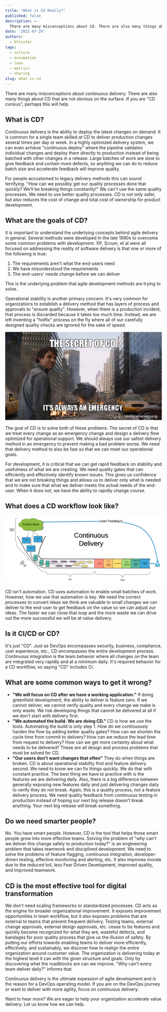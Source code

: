 ```yaml
---
title: "What is CD Really?"
published: false
description: >-
  There are many misconceptions about CD. There are also many things about CD that are not obvious on the surface. If you are "CD curious", perhaps this will help.
date: '2021-07-29'
authors:
  - bfinster
tags:
  - culture
  - automation
  - lean
  - metrics
  - sharing
slug: what-is-cd
---
```


There are many misconceptions about continuous delivery. There are also many things about CD that are not obvious on the
surface. If you are "CD curious", perhaps this will help.

## What is CD?
 
Continuous delivery is the ability to deploy the latest changes on demand. It is common for a single team skilled at CD
to deliver production changes several times per day or week. In a highly optimized delivery system, we can even achieve
"continuous deploy" where the pipeline validates individual changes and deploy them directly to production instead of
being batched with other changes in a release. Large batches of work are slow to give feedback and contain more defects,
so anything we can do to reduce batch size and accelerate feedback will improve quality.
 
For people accustomed to legacy delivery methods this can sound terrifying. "How can we possibly get our quality
processes done that quickly? We'll be breaking things constantly!" We can't use the same quality processes. We need to
use better quality processes. CD is not only safer, but also reduces the cost of change and total cost of ownership for
product development.
 
## What are the goals of CD?
 
It is important to understand the underlying concepts behind agile delivery in general. Several methods were developed
in the late 1990s to overcome some common problems with development. XP, Scrum, et al were all focused on addressing the
reality of software delivery is that one or more of the following is true:
 
1. The requirements aren't what the end-users need
2. We have misunderstood the requirements
3. The end-users' needs change before we can deliver
 
This is the underlying problem that agile development methods are trying to solve.
 
Operational stability is another primary concern. It's very common for organizations to establish a delivery method that
has layers of process and approvals to "ensure quality". However, when there is a production incident, that process is
discarded because it takes too much time. Instead, we are left inventing a "hotfix" process on the fly where all of our
carefully designed quality checks are ignored for the sake of speed.
 
 ![Always an emergency](./the-secret-of-cd.jpg)

The goal of CD is to solve both of these problems. The secret of CD is that we treat every change as an emergency change
and design a delivery flow optimized for operational support. We should always use our safest delivery method in an
emergency to prevent making a bad problem worse. We need that delivery method to also be fast so that we can meet our
operational goals.

For development, it is critical that we can get rapid feedback on stability and usefulness of what we are creating. We
need quality gates that can efficiently and effectively identify known issues. This gives us confidence that we are not
breaking things and allows us to deliver only what is needed and to make sure that what we deliver meets the actual
needs of the end-user. When it does not, we have the ability to rapidly change course.
 
## What does a CD workflow look like?

![CD workfloe](./CD_Pipeline_Full_transparent.png)

CD isn't automation. CD uses automation to enable small batches of work. However, how we use that automation is key. We
need the correct processes to convert ideas we think are valuable to small changes we can deliver to the end-user to get
feedback on the value so we can adjust our ideas. The faster we can close that loop and the more waste we can drive out
the more successful we will be at value delivery. 
 
## Is it CI/CD or CD?
 
It's just "CD". Just as DevOps encompasses security, business, compliance, user experience, etc., CD encompasses the
entire development process. Continuous integration is the team behavior where all changes on the team are integrated
very rapidly and at a minimum daily. It's required behavior for a CD workflow, so saying "CD" includes CI.
 
## What are some common ways to get it wrong?
 
- **"We will focus on CD after we have a working application."** If doing greenfield development, the ability to deliver is feature zero. If we cannot deliver, we cannot verify quality and every change we make is only waste. We risk developing things that cannot be delivered at all if we don't start with delivery first.
- **"We automated the build. We are doing CD."** CD is how we use the tools. Automating the build is only step 1. How do we continuously harden the flow by adding better quality gates? How can we shorten the cycle time from commit to delivery? How can we reduce the lead time from request to delivery? How can we get more certainty 
about what needs to be delivered? These are all design and process problems that must be solved for CD.
- **"Our users don't want changes that often"** They do when things are broken. CD is about operational stability first and feature delivery second. We need to know we can fix things quickly. We do that with constant practice. The best thing we have to practice with is the features we are delivering daily. Also, there is a big difference between generally exposing new features daily and just delivering changes daily to verify they do not break. Again, this is a quality process, not a feature delivery process. We need quality feedback from continuous testing in production instead of hoping our next big release doesn't break anything. Your next big release will break something.
 
## Do we need smarter people?
 
No. You have smart people. However, CD is the tool that helps those smart people grow into more effective teams. Solving
the problem of "why can't we deliver this change safely to production today?" is an engineering problem that takes
teamwork and disciplined development. We need to solve the problems of feature flagging, continuous integration,
developer-driven testing, effective monitoring and alerting, etc. It also improves morale due to the reduced toil, less
Fear Driven Development, improved quality, and improved teamwork. 

## CD is the most effective tool for digital transformation

We don't need scaling frameworks or standardized processes. CD acts as the engine for broader organizational
improvement. It exposes improvement opportunities in team workflow, but it also exposes problems that are external to
teams that prevent frequent delivery. Testing teams, external change approvals, external design approvals, etc. cease to
be features and quickly become recognized for what they are, wasteful defects, and bandages for poor quality process
that give us the illusion of safety. By putting our efforts towards enabling teams to deliver more efficiently,
effectively, and sustainably, we discover how to realign the entire organization around customer value. The organization
is delivering today at the highest level it can with the given structure and goals. Only by discovering what the
roadblocks are can we improve. "Why can't every team deliver daily?" informs that.

Continuous delivery is the ultimate expession of agile development and is the reason for a DevOps operating model. If
you are on the DevOps journey or want to deliver with more agility, focus on continuous delivery.

Want to hear more? We are eager to help your organization accelerate value delivery. Let us know hoe we can help.
